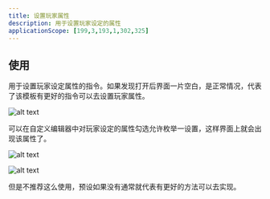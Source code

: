 ```yaml
---
title: 设置玩家属性
description: 用于设置玩家设定的属性
applicationScope: [199,3,193,1,302,325]
---
```


## 使用

用于设置玩家设定属性的指令。如果发现打开后界面一片空白，是正常情况，代表了该模板有更好的指令可以去设置玩家属性。

![alt text](https://cdn.gcw.wiki/gcw/image/zh_hans/commands/player/setplayerattributes/image.png)

可以在自定义编辑器中对玩家设定的属性勾选允许枚举一设置，这样界面上就会出现该属性了。

![alt text](https://cdn.gcw.wiki/gcw/image/zh_hans/commands/player/setplayerattributes/image-1.png)

![alt text](https://cdn.gcw.wiki/gcw/image/zh_hans/commands/player/setplayerattributes/image-2.png)

但是不推荐这么使用，预设如果没有通常就代表有更好的方法可以去实现。

